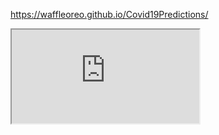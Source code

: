 https://waffleoreo.github.io/Covid19Predictions/

<iframe src="https://github.com/waffleoreo/Covid19Predictions/blob/master/Approximates%20using%20Age%20Dist.html"></iframe>
